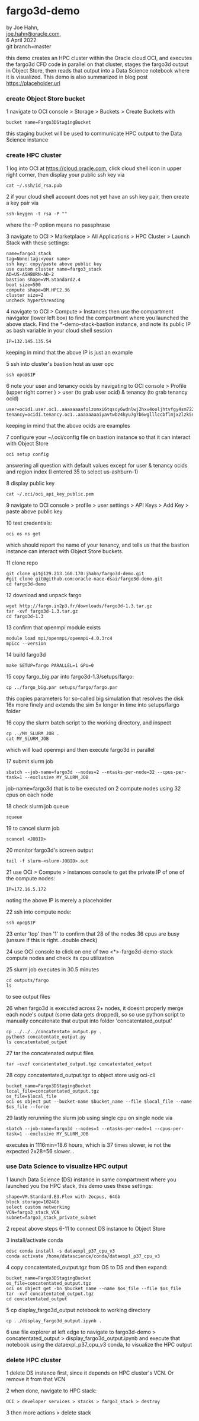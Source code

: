 # fargo3d-demo


by Joe Hahn,<br />
joe.hahn@oracle.com,<br />
6 April 2022<br />
git branch=master

this demo creates an HPC cluster within the Oracle cloud OCI, and executes the fargo3d CFD code in parallel on that cluster, stages the fargo3d output in
Object Store, then reads that output into a Data Science notebook where it is visualized. This demo is also summarized in blog post
https://placeholder.url


### create Object Store bucket

1 navigate to OCI console > Storage > Buckets > Create Buckets with

    bucket name=Fargo3DStagingBucket

this staging bucket will be used to communicate HPC output to the Data Science instance

### create HPC cluster

1 log into OCI at https://cloud.oracle.com, click cloud shell icon in upper right corner, then display your public ssh key via

    cat ~/.ssh/id_rsa.pub

2 if your cloud shell account does not yet have an ssh key pair, then create a key pair via

    ssh-keygen -t rsa -P ""

where the -P option means no passphrase

3 navigate to OCI > Marketplace > All Applications > HPC Cluster > Launch Stack with these settings:

    name=fargo3_stack
    tag=None:tag:<your name>
    ssh key: copy/paste above public key
    use custom cluster name=fargo3_stack
    AD=US-ASHBURN-AD-2
    bastion shape=VM.Standard2.4
    boot size=500
    compute shape=BM.HPC2.36
    cluster size=2
    uncheck hyperthreading

4 navigate to OCI > Compute > Instances then use the compartment navigator (lower left box) to find the compartment
where you launched the above stack. Find the *-demo-stack-bastion instance, and note its public IP as bash variable
in your cloud shell session

    IP=132.145.135.54

keeping in mind that the above IP is just an example

5 ssh into cluster's bastion host as user opc 

    ssh opc@$IP

6  note your user and tenancy ocids by navigating to 
OCI console > Profile (upper right corner ) > user (to grab user ocid) & tenancy (to grab tenancy ocid)

    user=ocid1.user.oc1..aaaaaaaafolzomxi6tqsoy6wdnlwj2hxv4ooljhtvfgy4sm722iwxaakgqqq
    tenancy=ocid1.tenancy.oc1..aaaaaaaaiyavtwbz4kyu7g7b6wglllccbflmjx2lzk5nwpbme44mv54xu7dq

keeping in mind that the above ocids are examples

7 configure your ~/.oci/config file on bastion instance so that it can interact with Object Store

    oci setup config

answering all question with default values except for user & tenancy ocids and region index (I entered 35 to select us-ashburn-1)

8 display public key

    cat ~/.oci/oci_api_key_public.pem

9 navigate to OCI console > profile > user settings > API Keys > Add Key > paste above public key

10 test credentials:

    oci os ns get

which should report the name of your tenancy, and tells us that the bastion instance can interact with Object Store buckets.

11 clone repo

    git clone git@129.213.160.170:jhahn/fargo3d-demo.git
    #git clone git@github.com:oracle-nace-dsai/fargo3d-demo.git
    cd fargo3d-demo

12 download and unpack fargo

    wget http://fargo.in2p3.fr/downloads/fargo3d-1.3.tar.gz
    tar -xvf fargo3d-1.3.tar.gz
    cd fargo3d-1.3

13 confirm that openmpi module exists

    module load mpi/openmpi/openmpi-4.0.3rc4
    mpicc --version

14 build fargo3d 

    make SETUP=fargo PARALLEL=1 GPU=0

15 copy fargo_big.par into fargo3d-1.3/setups/fargo:

    cp ../fargo_big.par setups/fargo/fargo.par

this copies parameters for so-called big simulation that resolves the disk 16x more finely
and extends the sim 5x longer in time into setups/fargo folder

16 copy the slurm batch script to the working directory, and inspect

    cp ../MY_SLURM_JOB .
    cat MY_SLURM_JOB

which will load openmpi and then execute fargo3d in parallel

17 submit slurm job

    sbatch --job-name=fargo3d --nodes=2 --ntasks-per-node=32 --cpus-per-task=1 --exclusive MY_SLURM_JOB

job-name=fargo3d that is to be executed on 2 compute nodes using 32 cpus on each node

18 check slurm job queue

    squeue

19 to cancel slurm job

    scancel <JOBID>

20 monitor fargo3d's screen output

    tail -f slurm-<slurm-JOBID>.out

21 use OCI > Compute > instances console to get the private IP of one of the compute nodes:

    IP=172.16.5.172

noting the above IP is merely a placeholder

22 ssh into compute node:

    ssh opc@$IP

23 enter 'top' then '1' to confirm that 28 of the nodes 36 cpus are busy (unsure if this is right...double check)

24 use OCI console to click on one of two <*>-fargo3d-demo-stack compute nodes and check its cpu utilization 

25 slurm job executes in 30.5 minutes

    cd outputs/fargo
    ls

to see output files

26 when fargo3d is executed across 2+ nodes, it doesnt properly merge each node's output (some data gets dropped), so 
so use python script to manually concatenate that output into folder 'concatentated_output'

    cp ../../../concatentate_output.py .
    python3 concatentate_output.py
    ls concatentated_output

27 tar the concatenated output files

    tar -cvzf concatentated_output.tgz concatentated_output

28 copy concatentated_output.tgz to object store usig oci-cli

    bucket_name=Fargo3DStagingBucket
    local_file=concatentated_output.tgz
    os_file=$local_file
    oci os object put --bucket-name $bucket_name --file $local_file --name $os_file --force

29 lastly rerunning the slurm job using single cpu on single node via

    sbatch --job-name=fargo3d --nodes=1 --ntasks-per-node=1 --cpus-per-task=1 --exclusive MY_SLURM_JOB

executes in 1116min=18.6 hours, which is 37 times slower, ie not the expected 2x28=56 slower...


### use Data Science to visualize HPC output

1 launch Data Science (DS) instance in same compartment where you launched you the HPC stack, this demo uses these settings:

    shape=VM.Standard.E3.Flex with 2ocpus, 64Gb
    block storage=1024Gb
    select custom networking
    VCN=fargo3_stack_VCN
    subnet=fargo3_stack_private_subnet

2  repeat above steps 6-11 to connect DS instance to Object Store 

3 install/activate conda

    odsc conda install -s dataexpl_p37_cpu_v3
    conda activate /home/datascience/conda/dataexpl_p37_cpu_v3

4 copy concatentated_output.tgz from OS to DS and then expand:

    bucket_name=Fargo3DStagingBucket
    os_file=concatentated_output.tgz
    oci os object get -bn $bucket_name --name $os_file --file $os_file
    tar -xvf concatentated_output.tgz
    cd concatentated_output

5 cp display_fargo3d_output notebook to working directory

    cp ../display_fargo3d_output.ipynb .

6 use file explorer at left edge to navigate to fargo3d-demo > concatentated_output > display_fargo3d_output.ipynb
and execute that notebook using the dataexpl_p37_cpu_v3 conda, to visualize the HPC output


### delete HPC cluster

1 delete DS instance first, since it depends on HPC cluster's VCN. Or remove it from that VCN

2 when done, navigate to HPC stack:

    OCI > developer services > stacks > fargo3_stack > destroy

3 then more actions > delete stack

